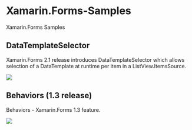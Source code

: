 # Xamarin.Forms-Samples
Xamarin.Forms Samples 

## DataTemplateSelector

Xamarin.Forms 2.1 release introduces DataTemplateSelector which allows selection of a DataTemplate at runtime per item in a ListView.ItemsSource.

![](https://raw.githubusercontent.com/nishanil/Xamarin.Forms-Samples/master/Screenshots/Hero-DataTemplateSelector.png)

## Behaviors (1.3 release)

Behaviors - Xamarin.Forms 1.3 feature.

![](https://raw.githubusercontent.com/nishanil/Xamarin.Forms-Samples/master/Screenshots/Behaviors.png)
